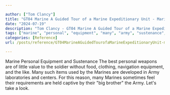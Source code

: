 ```yaml
---

author: ["Tom Clancy"]
title: "GT04 Marine A Guided Tour of a Marine Expeditionary Unit - Marine_split_052.html"
date: "2024-07-19"
description: "Tom Clancy - GT04 Marine A Guided Tour of a Marine Expeditionary Unit"
tags: ["marine", "personal", "equipment", "many", "army", "sustenance", "best", "weapon", "little", "value", "soldier", "without", "food", "clothing", "navigation", "like", "item", "used", "developed", "laboratory", "center", "reason", "sometimes", "feel", "requirement"]
categories: [Reference]
url: /posts/reference/GT04MarineAGuidedTourofaMarineExpeditionaryUnit-marinesplit052html

---
```



Marine
Personal Equipment and Sustenance
The best personal weapons are of little value to the soldier without food, clothing, navigation equipment, and the like. Many such items used by the Marines are developed in Army laboratories and centers. For this reason, many Marines sometimes feel their requirements are held captive by their "big brother" the Army. Let's take a look.
